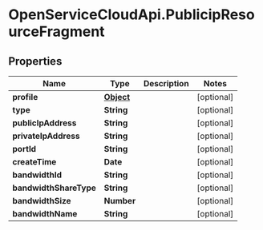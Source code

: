 # OpenServiceCloudApi.PublicipResourceFragment

## Properties

Name | Type | Description | Notes
------------ | ------------- | ------------- | -------------
**profile** | [**Object**](.md) |  | [optional] 
**type** | **String** |  | [optional] 
**publicIpAddress** | **String** |  | [optional] 
**privateIpAddress** | **String** |  | [optional] 
**portId** | **String** |  | [optional] 
**createTime** | **Date** |  | [optional] 
**bandwidthId** | **String** |  | [optional] 
**bandwidthShareType** | **String** |  | [optional] 
**bandwidthSize** | **Number** |  | [optional] 
**bandwidthName** | **String** |  | [optional] 



